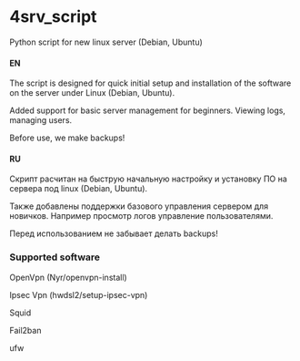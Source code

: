 # 4srv_script
Python script for new linux server (Debian, Ubuntu)

#### EN
The script is designed for quick initial setup and installation of the software on the server under Linux (Debian, Ubuntu).

Added support for basic server management for beginners. Viewing logs, managing users.

Before use, we make backups!

#### RU
Скрипт расчитан на быструю начальную настройку и установку ПО на сервера под linux (Debian, Ubuntu).

Также добавлены поддержки базового управления сервером для новичков. Например просмотр логов управление пользователями.

Перед использованием не забывает делать backups!

### Supported software

OpenVpn (Nyr/openvpn-install)

Ipsec Vpn (hwdsl2/setup-ipsec-vpn)

Squid

Fail2ban

ufw
